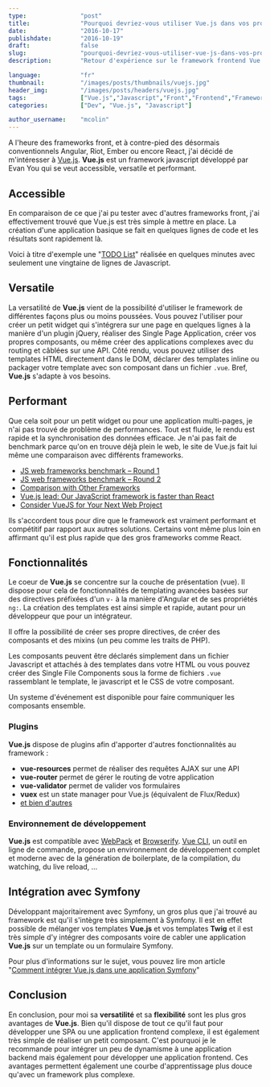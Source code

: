 ```yaml
---
type:               "post"
title:              "Pourquoi devriez-vous utiliser Vue.js dans vos projets ?"
date:               "2016-10-17"
publishdate:        "2016-10-19"
draft:              false
slug:               "pourquoi-devriez-vous-utiliser-vue-js-dans-vos-projets"
description:        "Retour d'expérience sur le framework frontend Vue.js et pourquoi l'utiliser"

language:           "fr"
thumbnail:          "/images/posts/thumbnails/vuejs.jpg"
header_img:         "/images/posts/headers/vuejs.jpg"
tags:               ["Vue.js","Javascript","Front","Frontend","Framework"]
categories:         ["Dev", "Vue.js", "Javascript"]

author_username:    "mcolin"
---
```


A l'heure des frameworks front, et à contre-pied des désormais conventionnels Angular, Riot, Ember ou encore React, j'ai décidé de m'intéresser à [Vue.js](https://vuejs.org/). **Vue.js** est un framework javascript développé par Evan You qui se veut accessible, versatile et performant.

## Accessible

En comparaison de ce que j'ai pu tester avec d'autres frameworks front, j'ai effectivement trouvé que Vue.js est très simple à mettre en place. La création d'une application basique se fait en quelques lignes de code et les résultats sont rapidement là.

Voici à titre d'exemple une "[TODO List](https://jsfiddle.net/Lsgc2rhr/9/)" réalisée en quelques minutes avec seulement une vingtaine de lignes de Javascript.

<script async src="//jsfiddle.net/Lsgc2rhr/9/embed/js,html,result/"></script>

## Versatile

La versatilité de **Vue.js** vient de la possibilité d'utiliser le framework de différentes façons plus ou moins poussées. Vous pouvez l'utiliser pour créer un petit widget qui s'intégrera sur une page en quelques lignes à la manière d'un plugin jQuery, réaliser des Single Page Application, créer vos propres composants, ou même créer des applications complexes avec du routing et câblées sur une API. Côté rendu, vous pouvez utiliser des templates HTML directement dans le DOM, déclarer des templates inline ou packager votre template avec son composant dans un fichier ```.vue```. Bref, **Vue.js** s'adapte à vos besoins.

## Performant

Que cela soit pour un petit widget ou pour une application multi-pages, je n'ai pas trouvé de problème de performances. Tout est fluide, le rendu est rapide et la synchronisation des données efficace. Je n'ai pas fait de benchmark parce qu'on en trouve déjà plein le web, le site de Vue.js fait lui même une comparaison avec différents frameworks.

* [JS web frameworks benchmark – Round 1](http://www.stefankrause.net/wp/?p=191)
* [JS web frameworks benchmark – Round 2](http://www.stefankrause.net/wp/?p=283)
* [Comparison with Other Frameworks](https://vuejs.org/guide/comparison.html)
* [Vue.js lead: Our JavaScript framework is faster than React](http://www.infoworld.com/article/3063615/javascript/vuejs-lead-our-javascript-framework-is-faster-than-react.html)
* [Consider VueJS for Your Next Web Project](https://blog.codeship.com/consider-vuejs-next-web-project/)

Ils s'accordent tous pour dire que le framework est vraiment performant et compétitif par rapport aux autres solutions. Certains vont même plus loin en affirmant qu'il est plus rapide que des gros frameworks comme React.

## Fonctionnalités

Le coeur de **Vue.js** se concentre sur la couche de présentation (vue). Il dispose pour cela de fonctionnalités de templating avancées basées sur des directives préfixées d'un ```v-``` à la manière d'Angular et de ses propriétés ```ng:```. La création des templates est ainsi simple et rapide, autant pour un développeur que pour un intégrateur.

Il offre la possibilité de créer ses propre directives, de créer des composants et des mixins (un peu comme les traits de PHP).

Les composants peuvent être déclarés simplement dans un fichier Javascript et attachés à des templates dans votre HTML ou vous pouvez créer des Single File Components sous la forme de fichiers ```.vue``` rassemblant le template, le javascript et le CSS de votre composant.

Un systeme d'événement est disponible pour faire communiquer les composants ensemble.

### Plugins

**Vue.js** dispose de plugins afin d'apporter d'autres fonctionnalités au framework :

* **vue-resources** permet de réaliser des requêtes AJAX sur une API
* **vue-router** permet de gérer le routing de votre application
* **vue-validator** permet de valider vos formulaires
* **vuex** est un state manager pour Vue.js (équivalent de Flux/Redux)
* [et bien d'autres](https://github.com/vuejs/awesome-vue#libraries--plugins)

### Environnement de développement

**Vue.js** est compatible avec [WebPack](https://webpack.github.io/docs/) et [Browserify](http://browserify.org/). [Vue CLI](https://github.com/vuejs/vue-cli), un outil en ligne de commande, propose un environnement de développement complet et moderne avec de la génération de boilerplate, de la compilation, du watching, du live reload, ...


## Intégration avec Symfony

Développant majoritairement avec Symfony, un gros plus que j'ai trouvé au framework est qu'il s'intègre très simplement à Symfony. Il est en effet possible de mélanger vos templates **Vue.js** et vos templates **Twig** et il est très simple d'y intégrer des composants voire de cabler une application **Vue.js** sur un template ou un formulaire Symfony.

Pour plus d'informations sur le sujet, vous pouvez lire mon article "[Comment intégrer Vue.js dans une application Symfony](/fr/dev/comment-integrer-vue-js-application-symfony/)"

## Conclusion

En conclusion, pour moi sa **versatilité** et sa **flexibilité** sont les plus gros avantages de **Vue.js**. Bien qu'il dispose de tout ce qu'il faut pour développer une SPA ou une application frontend complexe, il est également très simple de réaliser un petit composant. C'est pourquoi je le recommande pour intégrer un peu de dynamisme à une application backend mais également pour développer une application frontend. Ces avantages permettent également une courbe d'apprentissage plus douce qu'avec un framework plus complexe.
